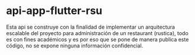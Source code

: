 # api-app-flutter-rsu
Esta api se construye con la finalidad de implementar un arquitectura escalable del proyecto para administración de un restaurant (rustica), todo es con fines académicos y es por eso que se pone de manera publica este código, no se expone ninguna información confidencial.
